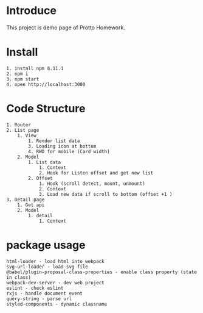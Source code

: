 # Introduce
This project is demo page of Protto Homework.

# Install
    1. install npm 8.11.1
    2. npm i
    3. npm start
    4. open http://localhost:3000

# Code Structure
    1. Router
    2. List page
        1. View
            1. Render list data
            3. Loading icon at bottom
            4. RWD for mobile (Card width)
        2. Model
            1. List data
                1. Context
                2. Hook for Listen offset and get new list
            2. Offset
                1. Hook (scroll detect, mount, unmount)
                2. Context
                3. Load new data if scroll to bottom (offset +1 )
    3. Detail page
        1. Get api
        2. Model
            1. detail
                1. Context

# package usage
    html-loader - load html into webpack
    svg-url-loader - load svg file
    @babel/plugin-proposal-class-properties - enable class property (state in class)
    webpack-dev-server - dev web project
    eslint - check eslint
    rxjs - handle document event
    query-string - parse url
    styled-components - dynamic classname
